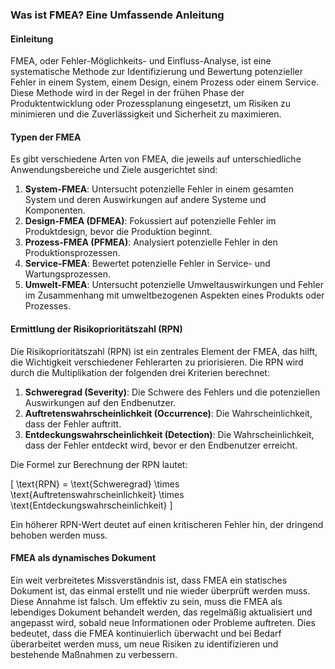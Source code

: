 ### Was ist FMEA? Eine Umfassende Anleitung

#### Einleitung

FMEA, oder Fehler-Möglichkeits- und Einfluss-Analyse, ist eine systematische Methode zur Identifizierung und Bewertung potenzieller Fehler in einem System, einem Design, einem Prozess oder einem Service. Diese Methode wird in der Regel in der frühen Phase der Produktentwicklung oder Prozessplanung eingesetzt, um Risiken zu minimieren und die Zuverlässigkeit und Sicherheit zu maximieren.

#### Typen der FMEA

Es gibt verschiedene Arten von FMEA, die jeweils auf unterschiedliche Anwendungsbereiche und Ziele ausgerichtet sind:

1. **System-FMEA**: Untersucht potenzielle Fehler in einem gesamten System und deren Auswirkungen auf andere Systeme und Komponenten.
2. **Design-FMEA (DFMEA)**: Fokussiert auf potenzielle Fehler im Produktdesign, bevor die Produktion beginnt.
3. **Prozess-FMEA (PFMEA)**: Analysiert potenzielle Fehler in den Produktionsprozessen.
4. **Service-FMEA**: Bewertet potenzielle Fehler in Service- und Wartungsprozessen.
5. **Umwelt-FMEA**: Untersucht potenzielle Umweltauswirkungen und Fehler im Zusammenhang mit umweltbezogenen Aspekten eines Produkts oder Prozesses.

#### Ermittlung der Risikoprioritätszahl (RPN)

Die Risikoprioritätszahl (RPN) ist ein zentrales Element der FMEA, das hilft, die Wichtigkeit verschiedener Fehlerarten zu priorisieren. Die RPN wird durch die Multiplikation der folgenden drei Kriterien berechnet:

1. **Schweregrad (Severity)**: Die Schwere des Fehlers und die potenziellen Auswirkungen auf den Endbenutzer.
2. **Auftretenswahrscheinlichkeit (Occurrence)**: Die Wahrscheinlichkeit, dass der Fehler auftritt.
3. **Entdeckungswahrscheinlichkeit (Detection)**: Die Wahrscheinlichkeit, dass der Fehler entdeckt wird, bevor er den Endbenutzer erreicht.

Die Formel zur Berechnung der RPN lautet:

\[ \text{RPN} = \text{Schweregrad} \times \text{Auftretenswahrscheinlichkeit} \times \text{Entdeckungswahrscheinlichkeit} \]

Ein höherer RPN-Wert deutet auf einen kritischeren Fehler hin, der dringend behoben werden muss.

#### FMEA als dynamisches Dokument

Ein weit verbreitetes Missverständnis ist, dass FMEA ein statisches Dokument ist, das einmal erstellt und nie wieder überprüft werden muss. Diese Annahme ist falsch. Um effektiv zu sein, muss die FMEA als lebendiges Dokument behandelt werden, das regelmäßig aktualisiert und angepasst wird, sobald neue Informationen oder Probleme auftreten. Dies bedeutet, dass die FMEA kontinuierlich überwacht und bei Bedarf überarbeitet werden muss, um neue Risiken zu identifizieren und bestehende Maßnahmen zu verbessern.
